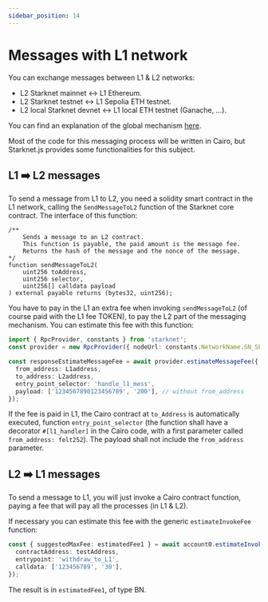 ```yaml
---
sidebar_position: 14
---
```


# Messages with L1 network

You can exchange messages between L1 & L2 networks:

- L2 Starknet mainnet ↔️ L1 Ethereum.
- L2 Starknet testnet ↔️ L1 Sepolia ETH testnet.
- L2 local Starknet devnet ↔️ L1 local ETH testnet (Ganache, ...).

You can find an explanation of the global mechanism [here](https://docs.starknet.io/architecture-and-concepts/network-architecture/messaging-mechanism/).

Most of the code for this messaging process will be written in Cairo, but Starknet.js provides some functionalities for this subject.

## L1 ➡️ L2 messages

To send a message from L1 to L2, you need a solidity smart contract in the L1 network, calling the `SendMessageToL2` function of the Starknet core contract.
The interface of this function:

```solidity
/**
    Sends a message to an L2 contract.
    This function is payable, the paid amount is the message fee.
    Returns the hash of the message and the nonce of the message.
*/
function sendMessageToL2(
    uint256 toAddress,
    uint256 selector,
    uint256[] calldata payload
) external payable returns (bytes32, uint256);
```

You have to pay in the L1 an extra fee when invoking `sendMessageToL2` (of course paid with the L1 fee TOKEN), to pay the L2 part of the messaging mechanism. You can estimate this fee with this function:

```typescript
import { RpcProvider, constants } from 'starknet';
const provider = new RpcProvider({ nodeUrl: constants.NetworkName.SN_SEPOLIA }); // for testnet

const responseEstimateMessageFee = await provider.estimateMessageFee({
  from_address: L1address,
  to_address: L2address,
  entry_point_selector: 'handle_l1_mess',
  payload: ['1234567890123456789', '200'], // without from_address
});
```

If the fee is paid in L1, the Cairo contract at `to_Address` is automatically executed, function `entry_point_selector` (the function shall have a decorator `#[l1_handler]` in the Cairo code, with a first parameter called `from_address: felt252`). The payload shall not include the `from_address` parameter.

## L2 ➡️ L1 messages

To send a message to L1, you will just invoke a Cairo contract function, paying a fee that will pay all the processes (in L1 & L2).

If necessary you can estimate this fee with the generic `estimateInvokeFee` function:

```typescript
const { suggestedMaxFee: estimatedFee1 } = await account0.estimateInvokeFee({
  contractAddress: testAddress,
  entrypoint: 'withdraw_to_L1',
  calldata: ['123456789', '30'],
});
```

The result is in `estimatedFee1`, of type BN.
